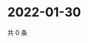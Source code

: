 # 2022-01-30

共 0 条

<!-- BEGIN WEIBO -->
<!-- 最后更新时间 Sun Jan 30 2022 06:12:54 GMT+0800 (China Standard Time) -->

<!-- END WEIBO -->
